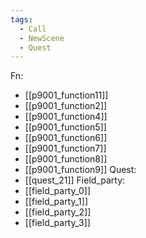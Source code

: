 ```yaml
---
tags:
  - Call
  - NewScene
  - Quest
---
```

Fn:
- [[p9001_function11]]
- [[p9001_function2]]
- [[p9001_function4]]
- [[p9001_function5]]
- [[p9001_function6]]
- [[p9001_function7]]
- [[p9001_function8]]
- [[p9001_function9]]
Quest:
- [[quest_21]]
Field_party:
- [[field_party_0]]
- [[field_party_1]]
- [[field_party_2]]
- [[field_party_3]]
